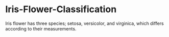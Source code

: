 # Iris-Flower-Classification
Iris flower has three species; setosa, versicolor, and virginica, which differs according to their measurements.
